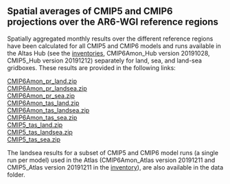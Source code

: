 ## Spatial averages of CMIP5 and CMIP6 projections over the AR6-WGI reference regions

Spatially aggregated monthly results over the different reference regions have been calculated for all CMIP5 and CMIP6 models and runs available in the Altas Hub (see the [inventories](https://github.com/SantanderMetGroup/IPCC-Atlas/tree/devel/AtlasHub-inventory/Hub), CMIP6Amon_Hub version 20191028, CMIP5_Hub version 20191212) separately for land, sea, and land-sea gridboxes. These results are provided in the following links:

[CMIP6Amon_pr_land.zip](http://meteo.unican.es/work/IPCC_Atlas/regional_means/CMIP6Amon_pr_land.zip)\
[CMIP6Amon_pr_landsea.zip](http://meteo.unican.es/work/IPCC_Atlas/regional_means/CMIP6Amon_pr_landsea.zip)\
[CMIP6Amon_pr_sea.zip](http://meteo.unican.es/work/IPCC_Atlas/regional_means/CMIP6Amon_pr_sea.zip)\
[CMIP6Amon_tas_land.zip](http://meteo.unican.es/work/IPCC_Atlas/regional_means/CMIP6Amon_tas_land.zip)\
[CMIP6Amon_tas_landsea.zip](http://meteo.unican.es/work/IPCC_Atlas/regional_means/CMIP6Amon_tas_landsea.zip)\
[CMIP6Amon_tas_sea.zip](http://meteo.unican.es/work/IPCC_Atlas/regional_means/CMIP6Amon_tas_sea.zip)\
[CMIP5_tas_land.zip](http://meteo.unican.es/work/IPCC_Atlas/regional_means/CMIP5_tas_land.zip)\
[CMIP5_tas_landsea.zip](http://meteo.unican.es/work/IPCC_Atlas/regional_means/CMIP5_tas_landsea.zip)\
[CMIP5_tas_sea.zip](http://meteo.unican.es/work/IPCC_Atlas/regional_means/CMIP5_tas_sea.zip)

The landsea results for a subset of CMIP5 and CMIP6 model runs (a single run per model) used in the Atlas (CMIP6Amon_Atlas version 20191211 and CMIP5_Atlas version 20191211 in the [inventory](https://github.com/SantanderMetGroup/IPCC-Atlas/tree/devel/AtlasHub-inventory)), are also available in the data folder.
